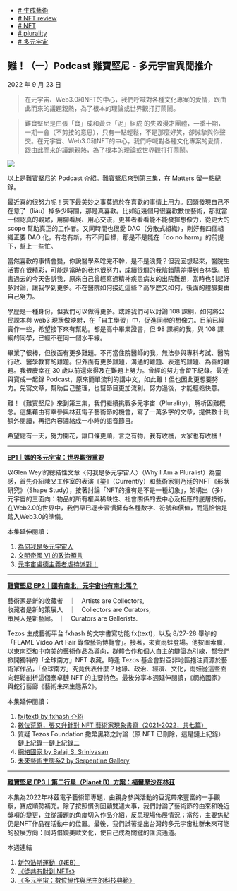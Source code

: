 +   [# 生成藝術](https://matters.town/tags/55630-%E7%94%9F%E6%88%90%E8%97%9D%E8%A1%93)
+   [# NFT review](https://matters.town/tags/105989-NFT-review)
+   [# NFT](https://matters.town/tags/7990-NFT)
+   [# plurality](https://matters.town/tags/134290-plurality)
+   [# 多元宇宙](https://matters.town/tags/134289-%E5%A4%9A%E5%85%83%E5%AE%87%E5%AE%99)

## 難！（一）Podcast 難寶堅尼 - 多元宇宙異聞推介

2022 年 9 月 23 日

>在元宇宙、Web3.0和NFT的中心，我們呼喊對各種文化專案的愛情，跟由此而來的議題親熱，為了根本的理論或世界觀打打鬧鬧。

> 難寶堅尼是由張「寶」成和黃豆「泥」組成 的失敗漫才團體，一季十期，一期一會（不剪接的意思），只有一點輕鬆，不是那麼好笑，卻誠摯與你聲交。在元宇宙、Web3.0和NFT的中心，我們呼喊對各種文化專案的愛情，跟由此而來的議題親熱，為了根本的理論或世界觀打打鬧鬧。

 ![](https://assets.matters.news/embed/7c94e606-ed0c-4253-ad5e-265b00827501.png)

以上是難寶堅尼的 Podcast 介紹。難寶堅尼來到第三集，在 Matters 留一點紀錄。

最近真的很努力呢！天下最美妙之事莫過於在喜歡的事情上用力。回頭發現自己不在意了（liáu）掉多少時間，那是真喜歡。比如近幾個月很喜歡數位藝術，那就當一個認真的觀眾，用腳看展、用心交流，更甚者看看能不能發揮想像力，從更大的 scope 幫助真正的工作者。又同時間也很愛 DAO（分散式組織），剛好有四個組織正要 DAO 化，有老有新，有不同目標，那是不是能在「do no harm」的前提下，幫上一些忙。

當然喜歡的事情會變，你說醫學系唸完不幹，是不是浪費？但我回想起來，醫院生活實在很精彩，可能是當時的我也很努力，成績很爛的我陰錯陽差得到杏林獎。臉書過去的今天告訴我，原來自己曾經寫過精神疾患病友的出院難題，當時也引起好多討論，讓我學到更多。不在醫院如何接近這些？高學歷又如何，後面的體驗要由自己努力。

學歷是一種身份，但我們可以做得更多。或許我們可以討論 108 課綱，如何將公民課本與 web3 現狀做映射，在「自主學習」中，促進同學的想像力。目前已經實作一些，希望接下來有幫助。都是高中畢業證書，但 98 課綱的我，與 108 課綱的同學，已經不在同一個水平線。

畢業了很棒，但後面有更多難題。不再當住院醫師的我，無法參與專科考試、醫院行政、醫學教育的難題。但外面有更多難題，溝通的難題、表達的難題、為善的難題。我很慶幸在 30 歲以前還來得及在難題上努力。曾經的努力會留下紀錄。最近與寶成一起錄 Podcast，原來簡單流利的講中文，如此難！但也因此更想要努力。先寫文章，幫助自己整理，也幫節目更加流利。努力過後，才能輕鬆快意。

難！《難寶堅尼》來到第三集，我們繼續挑戰多元宇宙（Plurality），解析困難概念。這集藉由有幸參與林茲電子藝術節的機會，寫了一萬多字的文章，提供數十則額外閱讀，再把內容濃縮成一小時的語音節目。

希望總有一天，努力開花，讓口條更順，言之有物，我有收穫，大家也有收穫！

* * *

[**EP1｜媽的多元宇宙：世界觀很重要**](https://podcasts.apple.com/tw/podcast/ep1-%E5%AA%BD%E7%9A%84%E5%A4%9A%E5%85%83%E5%AE%87%E5%AE%99-%E4%B8%96%E7%95%8C%E8%A7%80%E5%BE%88%E9%87%8D%E8%A6%81/id1641621498?i=1000577272931)

以Glen Weyl的總結性文章〈何我是多元宇宙人〉（Why I Am a Pluralist）為靈感，首先介紹陳乂工作室的表演《鎏》（Current/y）和藝術家劉乃廷的NFT《形狀研究》（Shape Study），接著討論「NFT的擁有是不是一種幻象」，架構出（多）元宇宙的三面向：物品的所有權與稀缺性、社會關係的去中心及相應的底層技術。在Web2.0的世界中，我們早已逐步習慣擁有各種數字、符號和價值，而這恰恰是踏入Web3.0的準備。

本集延伸閱讀：

1.  [為何我是多元宇宙人](https://pse.is/4f24u9)
2.  [文明帝國 VI 的政治預言](https://pse.is/4ex26p)
3.  [元宇宙盧德主義者虐待派對！](https://pse.is/4c6tkc)

* * *

[**難寶堅尼 EP2｜國有南北，元宇宙也有南北嗎？**](https://podcasts.apple.com/tw/podcast/ep2-%E5%9C%8B%E6%9C%89%E5%8D%97%E5%8C%97-%E5%85%83%E5%AE%87%E5%AE%99%E4%B9%9F%E6%9C%89%E5%8D%97%E5%8C%97%E5%97%8E/id1641621498?i=1000577881142)

藝術家是新的收藏者　｜　Artists are Collectors,  
收藏者是新的策展人　｜　Collectors are Curators,  
策展人是新藝廊。 ｜　Curators are Gallerists.

Tezos 生成藝術平台 fxhash 的文字書寫功能 fx(text)，以及 8/27-28 舉辦的「FLAME Video Art Fair 錄像藝術博覽會」。接著，來賓雨蛙登場。他按圖索驥，以東南亞和中南美的藝術作品為導向，群體合作和個人自主的辯證為引線，幫我們掀開獨特的「全球南方」NFT 收藏。時逢 Tezos 基金會對亞非地區挹注資源於藝術家作品，「全球南方」究竟代表什麼？地緣、政治、經濟、文化，雨蛙從這些面向輕鬆剖析這個泰卓鏈 NFT 的主要特色。最後分享本週延伸閱讀，《網絡國家》與蛇行藝廊《藝術未來生態系2》。

本集延伸閱讀：

1.  [fx(text) by fxhash 介紹](https://gatherart.org/2022/08/what-is-fxtext/)
2.  [數位荒原，張又升針對 NFT 藝術家現象書寫（2021-2022，共七篇）](http://www.heath.tw/nml-article/baking-bad-an-introduction/)
3.  質疑 Tezos Foundation 撒幣黑箱之討論（原 NFT 已刪除，這是鏈上紀錄）[鏈上紀錄一](https://tzkt.io/KT1J6NY5AU61GzUX51n59wwiZcGJ9DrNTwbK/tokens/8010/metadata)[鏈上紀錄二](https://tzkt.io/KT1J6NY5AU61GzUX51n59wwiZcGJ9DrNTwbK/tokens/8034/metadata)
4.  [網絡國家 by Balaji S. Srinivasan](https://thenetworkstate.com/)
5.  [未來藝術生態系2 by Serpentine Gallery](https://www.serpentinegalleries.org/whats-on/future-art-ecosystems-2/)

* * *

[**難寶堅尼 EP3｜第二行星（Planet B）方案：福爾摩沙在林茲**](https://podcasts.apple.com/tw/podcast/ep3-%E7%AC%AC%E4%BA%8C%E8%A1%8C%E6%98%9F-planet-b-%E6%96%B9%E6%A1%88-%E7%A6%8F%E7%88%BE%E6%91%A9%E6%B2%99%E5%9C%A8%E6%9E%97%E8%8C%B2/id1641621498?i=1000580144769)

本集為2022年林茲電子藝術節專題，由親身參與活動的豆泥帶來豐富的一手觀察，寶成順勢補充。除了按照慣例回顧雙週大事，我們討論了藝術節的由來和晚近獎項的變更，並從議題的角度切入作品介紹，反思現場佈展情況；當然，主要焦點仍是NFT作品在活動中的位置。最後，我們試著提出台灣的多元宇宙社群未來可能的發展方向：同時借鏡美歐文化，使自己成為關鍵的匯流通道。

本週連結

1.  [新包浩斯運動（NEB）](https://new-european-bauhaus.europa.eu/index_en)
2.  [《從共有財到 NFTs》](https://www.makery.info/en/2022/01/31/english-from-commons-to-nfts/)
3.  [《多元宇宙：數位協作與民主的科技典範》](https://pse.is/Plurality)
